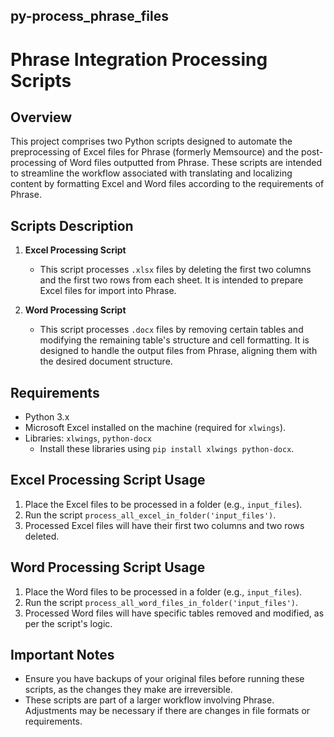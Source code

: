 ## py-process_phrase_files

# Phrase Integration Processing Scripts

## Overview

This project comprises two Python scripts designed to automate the preprocessing of Excel files for Phrase (formerly Memsource) and the post-processing of Word files outputted from Phrase. These scripts are intended to streamline the workflow associated with translating and localizing content by formatting Excel and Word files according to the requirements of Phrase.

## Scripts Description

1. **Excel Processing Script**
   - This script processes `.xlsx` files by deleting the first two columns and the first two rows from each sheet. It is intended to prepare Excel files for import into Phrase.

2. **Word Processing Script**
   - This script processes `.docx` files by removing certain tables and modifying the remaining table's structure and cell formatting. It is designed to handle the output files from Phrase, aligning them with the desired document structure.

## Requirements

- Python 3.x
- Microsoft Excel installed on the machine (required for `xlwings`).
- Libraries: `xlwings`, `python-docx`
  - Install these libraries using `pip install xlwings python-docx`.

## Excel Processing Script Usage

1. Place the Excel files to be processed in a folder (e.g., `input_files`).
2. Run the script `process_all_excel_in_folder('input_files')`.
3. Processed Excel files will have their first two columns and two rows deleted.

## Word Processing Script Usage

1. Place the Word files to be processed in a folder (e.g., `input_files`).
2. Run the script `process_all_word_files_in_folder('input_files')`.
3. Processed Word files will have specific tables removed and modified, as per the script's logic.

## Important Notes

- Ensure you have backups of your original files before running these scripts, as the changes they make are irreversible.
- These scripts are part of a larger workflow involving Phrase. Adjustments may be necessary if there are changes in file formats or requirements.
